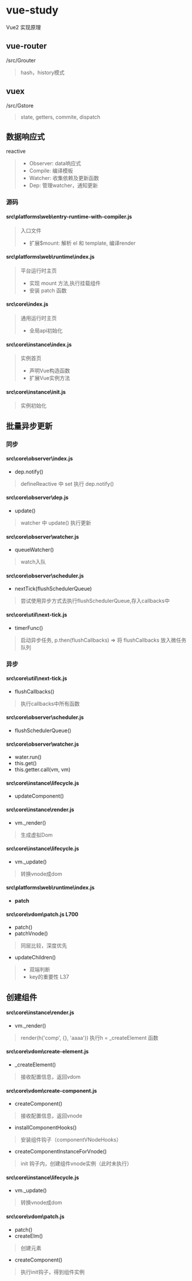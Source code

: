 # vue-study
Vue2 实现原理

## vue-router
/src/Grouter
> hash，history模式

## vuex
/src/Gstore
> state, getters, commite, dispatch

## 数据响应式
reactive
> - Observer: data响应式
> - Compile: 编译模板
> - Watcher: 收集依赖及更新函数
> - Dep: 管理watcher，通知更新
### 源码
#### src\platforms\web\entry-runtime-with-compiler.js
> 入口文件
> - 扩展$mount: 解析 el 和 template, 编译render

#### src\platforms\web\runtime\index.js
> 平台运行时主页
> - 实现 mount 方法,执行挂载组件
> - 安装 patch 函数

#### src\core\index.js
> 通用运行时主页
> - 全局api初始化

#### src\core\instance\index.js
> 实例首页
> - 声明Vue构造函数
> - 扩展Vue实例方法

#### src\core\instance\init.js
> 实例初始化

## 批量异步更新
### 同步
#### src\core\observer\index.js
- dep.notify()
> defineReactive 中 set 执行 dep.notify()

#### src\core\observer\dep.js
- update()
> watcher 中 update() 执行更新

#### src\core\observer\watcher.js
- queueWatcher()
> watch入队

#### src\core\observer\scheduler.js
- nextTick(flushSchedulerQueue)
> 尝试使用异步方式去执行flushSchedulerQueue,存入callbacks中

#### src\core\util\next-tick.js
- timerFunc()
> 启动异步任务, p.then(flushCallbacks) => 将 flushCallbacks 放入微任务队列
### 异步
#### src\core\util\next-tick.js
- flushCallbacks()
> 执行callbacks中所有函数

#### src\core\observer\scheduler.js
- flushSchedulerQueue()

#### src\core\observer\watcher.js
- water.run()
- this.get()
- this.getter.call(vm, vm)

#### src\core\instance\lifecycle.js
- updateComponent()

#### src\core\instance\render.js
- vm._render()
> 生成虚拟Dom

#### src\core\instance\lifecycle.js
- vm._update()
> 转换vnode成dom

#### src\platforms\web\runtime\index.js
- __patch__

#### src\core\vdom\patch.js  L700
- patch()
- patchVnode()
> 同层比较，深度优先
- updateChildren()
> - 双端判断
> - key的重要性 L37

## 创建组件
#### src\core\instance\render.js
- vm._render()
> render(h('comp', {}, 'aaaa'))
> 执行h = _createElement 函数

#### src\core\vdom\create-element.js
- _createElement()
> 接收配置信息，返回vdom

#### src\core\vdom\create-component.js
- createComponent()
> 接收配置信息，返回vnode
- installComponentHooks()
> 安装组件钩子（componentVNodeHooks）
- createComponentInstanceForVnode()
> init 钩子内，创建组件vnode实例（此时未执行）

#### src\core\instance\lifecycle.js
- vm._update()
> 转换vnode成dom

#### src\core\vdom\patch.js
- patch()
- createElm()
> 创建元素
- createComponent()
> 执行init钩子，得到组件实例
